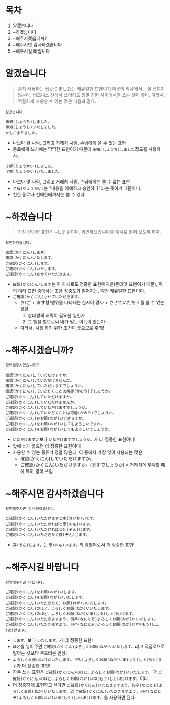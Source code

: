 # 목차
1. 알겠습니다
2. ~하겠습니다
3. ~해주시겠습니까?
4. ~해주시면 감사하겠습니다
5. ~해주시길 바랍니다
# 알겠습니다

> 흔히 사용하는 分かりました는 캐쥬얼한 표현이기 때문에 회사에서는 잘 쓰이지 않는다.
> 비즈니스 신에서 쓰더라도 정말 친한 사이에서만 쓰는 것이 좋다.
> 따라서, 적절하게 사용할 수 있는 것은 다음과 같다.

```
알겠습니다.

承知(しょうち)しました。
承知(しょうち)いたしました。
かしこまりました。
```
- 나보다 윗 사람, 그리고 거래처 사람, 손님에게 쓸 수 있는 표현
- 동료에게 쓰기에는 딱딱한 표현이기 때문에 `承知(しょうち)しました`정도를 사용하자.
```
了解(りょうかい)しました。
了解(りょうかい)いたしました。
```
- 나보다 윗 사람, 그리고 거래처 사람, 손님에게는 쓸 수 없는 표현
- `了解(りょうかい)`는 "내용을 이해하고 승인하다"라는 뜻이기 때문이다.
- 친한 동료나 선배한테까지는 쓸 수 있다.
# ~하겠습니다

> 가장 간단한 표현은 ~します이다.
> 확인하겠습니다를 예시로 들어 보도록 하자.

```
확인하겠습니다.

確認(かくにん)します。
確認(かくにん)いたします。
ご確認(かくにん)します。
ご確認(かくにん)いたします。
ご確認(かくにん)させていただきます。
```
- `確認(かくにん)します`는 이 자체로도 정중한 표현이지만(존대맛 표현이기 때문), 위의 여러 표현 중에서는 조금 정중도가 떨어지는, 약간 캐쥬얼한 표현이다.
- `ご確認(かくにん)させていただきます。`
	- お/ご + ます형/행위를 나타내는 한자어 명사 + させていただく를 쓸 수 있는 상황
		1. 상대방의 허락이 필요한 일인가
		2. 그 일을 함으로써 내가 얻는 이득이 있는가
	- 따라서, 사용 하기 위한 조건이 붙으므로 주의!
# ~해주시겠습니까?
```
확인해주시겠습니까?

確認(かくにん)していただけますか。
確認(かくにん)していただけませんか。
確認(かくにん)していただけますでしょうか。
確認(かくにん)していただくことは可能(かのう)でしょうか。
ご確認(かくにん)していただけますか。
ご確認(かくにん)していただけませんか。
ご確認(かくにん)していただけますでしょうか。
ご確認(かくにん)していただくことは可能(かのう)でしょうか。
ご確認(かくにん)をお願(ねが)いできますか。
ご確認(かくにん)をお願(ねが)いしてもよろしいですか。
ご確認(かくにん)をお願(ねが)いしてもよろしいでしょうか。
```
- `いただけますか`보다 `いただけますでしょうか。`가 더 정중한 표현이다!
- 앞에 `ご`가 붙으면 더 정중한 표현이다!
- 사용할 수 있는 종류가 정말 많은데, 이 중에서 가장 많이 사용되는 것은
	- 確認(かくにん)していただけますか。
	- ご確認(かくにん)いただけますか。(ますでしょうか) = 거래처에 부탁할 때에 특히 많이 쓰임
# ~해주시면 감사하겠습니다
```
확인해주시면 감사하겠습니다.

ご確認(かくにん)いただけますと幸(さいわ)いです。
ご確認(かくにん)いただければと思(おも)います。
ご確認(かくにん)いただければと存(ぞん)じます。
ご確認(かくにん)いただきたく存(ぞん)じます。
```
- `存(ぞん)じます。`는 `思(おも)います。`의 겸양어로서 더 정중한 표현!
# ~해주시길 바랍니다
```
확인해주시길 바랍니다.

ご確認(かくにん)をお願(ねが)いします。
ご確認(かくにん)をお願(ねが)いいたします。
ご確認(かくにん)いただきたく、お願(ねが)いいたします。
ご確認(かくにん)のほど、よろしくお願(ねが)いいたします。
ご確認(かくにん)のほど、よろしくお願(ねが)い申(もう)し上(あ)げます。
ご確認(かくにん)いただきますよう、何卒(なにとぞ)よろしくお願(ねが)いいたします。
ご確認(かくにん)いただきますよう、何卒(なにとぞ)よろしくお願(ねが)い申(もう)し上(あ)げます。
```
- `します。`보다 `いたします。`가 더 정중한 표현!
- `ほど`를 넣어주면 `ご確認(かくにん)よろしくお願(ねが)いいたします。`라고 직접적으로 말하는 것보다 부드러운 인상!
- `よろしくお願(ねが)いいたします。` 보다 `よろしくお願(ねが)い申(もう)し上(あ)げます`가 더 정중한 표현!
- 자주 쓰는 표현은 `ご確認(かくにん)のほど、よろしくお願(ねが)いいたします。` 과 `ご確認(かくにん)のほど、よろしくお願(ねが)い申(もう)し上(あ)げます。`이다.
- 더 정중하게 표현하고 싶다면 `ご確認(かくにん)いただきますよう、何卒(なにとぞ)よろしくお願(ねが)いいたします。`과 `ご確認(かくにん)いただきますよう、何卒(なにとぞ)よろしくお願(ねが)い申(もう)し上(あ)げます。`를 사용하면 된다.